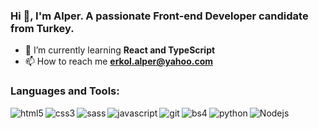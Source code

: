 ### Hi 👋, I'm Alper. A passionate Front-end Developer candidate from Turkey. 


- 🌱 I’m currently learning **React and TypeScript**
- 📫 How to reach me **erkol.alper@yahoo.com**

### Languages and Tools:

<img align="left" alt="html5" src="https://img.shields.io/badge/-HTML5-E34F26?style=flat-square&logo=html5&logoColor=white" />
<img align="left"  alt="css3" src="https://img.shields.io/badge/-CSS3-1572B6?style=flat-square&logo=css3&logoColor=white" />
<img align="left"  alt="sass" src="https://img.shields.io/badge/-SASS-CC6699?style=flat-square&logo=sass&logoColor=white" />
<img align="left"  alt="javascript" src="https://img.shields.io/badge/-Javascript-323330?style=flat-square&logo=javascript&logoColor=F0DB4F" />
<img align="left"  alt="git" src="https://img.shields.io/badge/-Git-F05032?style=flat-square&logo=git&logoColor=white" />
<img align="left"  alt="bs4" src="https://img.shields.io/badge/-Bootstrap4-E34F26?style=flat-square&logo=bootstrap&logoColor=white" />
<img align="left"  alt="python" src="https://img.shields.io/badge/-Python-4B8BBE?style=flat-square&logo=python&logoColor=white" />	
<img align="left"  alt="Nodejs" src="https://img.shields.io/badge/-Node.js-43853d?style=flat-square&logo=Node.js&logoColor=white" />
<img align="left"  alt "java" src="https://img.shields.io/badge/Java-ED8B00?style=flat-square&logo=java&logoColor=white" />

